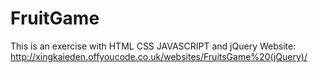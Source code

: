 # FruitGame
 This is an exercise with HTML CSS JAVASCRIPT and jQuery
Website: http://xingkaieden.offyoucode.co.uk/websites/FruitsGame%20(jQuery)/
